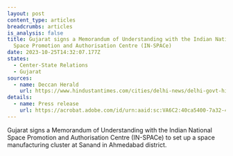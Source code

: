 ```yaml
---
layout: post
content_type: articles
breadcrumbs: articles
is_analysis: false
title: Gujarat signs a Memorandum of Understanding with the Indian National
  Space Promotion and Authorisation Centre (IN-SPACe)
date: 2023-10-25T14:32:07.177Z
states:
  - Center-State Relations
  - Gujarat
sources:
  - name: Deccan Herald
    url: https://www.hindustantimes.com/cities/delhi-news/delhi-govt-hikes-min-wage-new-rates-from-october-1-101697739645899.html
details:
  - name: Press release
    url: https://acrobat.adobe.com/id/urn:aaid:sc:VA6C2:40ca5400-7a32-4208-a761-6d5a2795a0b3
---
```

Gujarat signs a Memorandum of Understanding with the Indian National Space Promotion and Authorisation Centre (IN-SPACe) to set up a space manufacturing cluster at Sanand in Ahmedabad district.